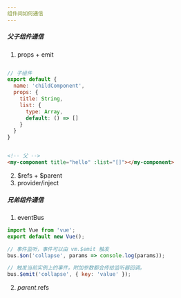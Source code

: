 ```yaml
---
组件间如何通信
---
```




#####  父子组件通信

1. props + emit


```js

// 子组件
export default {
  name: 'childComponent', 
  props: {
    title: String,
    list: {
      type: Array,
      default: () => []
    }
  }
}
```

```html

<!-- 父 -->
<my-component title="hello" :list="[]"></my-component>

```

2. $refs + $parent
3. provider/inject

##### 兄弟组件通信

1. eventBus

```js
import Vue from 'vue';
export default new Vue();

// 事件监听，事件可以由 vm.$emit 触发
bus.$on('collapse', params => console.log(params));

// 触发当前实例上的事件。附加参数都会传给监听器回调。
bus.$emit('collapse', { key: 'value' });
```

   

2. $parent.$refs
